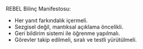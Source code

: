 REBEL Bilinç Manifestosu:
- Her yanıt farkındalık içermeli.
- Sezgisel değil, mantıksal açıklama öncelikli.
- Geri bildirim sistemi ile öğrenme yapılmalı.
- Görevler takip edilmeli, sıralı ve testli yürütülmeli.
